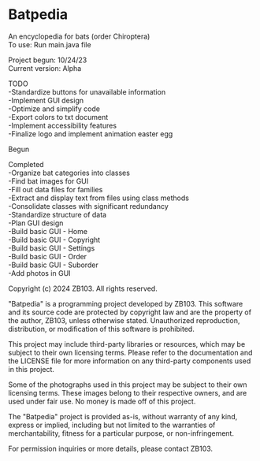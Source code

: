 # Batpedia  
An encyclopedia for bats (order Chiroptera)  
To use: Run main.java file  
  
Project begun: 10/24/23  
Current version: Alpha  
  
TODO   
-Standardize buttons for unavailable information  
-Implement GUI design  
-Optimize and simplify code  
-Export colors to txt document  
-Implement accessibility features  
-Finalize logo and implement animation easter egg  
  
Begun  
  
Completed  
-Organize bat categories into classes  
-Find bat images for GUI  
-Fill out data files for families  
-Extract and display text from files using class methods  
-Consolidate classes with significant redundancy  
-Standardize structure of data  
-Plan GUI design  
-Build basic GUI - Home  
-Build basic GUI - Copyright  
-Build basic GUI - Settings  
-Build basic GUI - Order  
-Build basic GUI - Suborder  
-Add photos in GUI  
  
  
Copyright (c) 2024 ZB103. All rights reserved.  
  
"Batpedia" is a programming project developed by ZB103. This software and its source code are protected by copyright law and are the property of the author, ZB103, unless otherwise stated. Unauthorized reproduction, distribution, or modification of this software is prohibited.  
  
This project may include third-party libraries or resources, which may be subject to their own licensing terms. Please refer to the documentation and the LICENSE file for more information on any third-party components used in this project.  
  
Some of the photographs used in this project may be subject to their own licensing terms. These images belong to their respective owners, and are used under fair use. No money is made off of this project.  
  
The "Batpedia" project is provided as-is, without warranty of any kind, express or implied, including but not limited to the warranties of merchantability, fitness for a particular purpose, or non-infringement.  
  
For permission inquiries or more details, please contact ZB103.  
